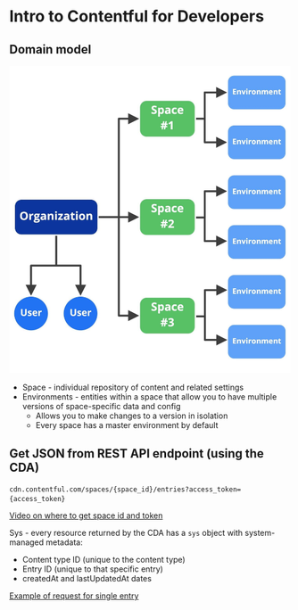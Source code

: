 # Intro to Contentful for Developers

## Domain model

![domain model flowchart](images/domain-model.jpeg)

- Space - individual repository of content and related settings
- Environments - entities within a space that allow you to have multiple versions of space-specific data and config
  - Allows you to make changes to a version in isolation
  - Every space has a master environment by default

## Get JSON from REST API endpoint (using the CDA)

`cdn.contentful.com/spaces/{space_id}/entries?access_token={access_token}`

[Video on where to get space id and token](https://contentful.wistia.com/medias/qdp5l5bz9x)

Sys - every resource returned by the CDA has a `sys` object with system-managed metadata:

- Content type ID (unique to the content type)
- Entry ID (unique to that specific entry)
- createdAt and lastUpdatedAt dates

[Example of request for single entry](https://www.contentful.com/developers/docs/references/content-delivery-api/#/reference/entries/entry/get-a-single-entry/console/js)
